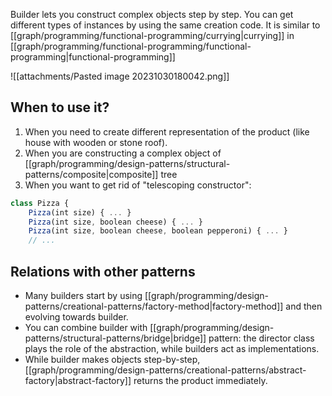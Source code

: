 Builder lets you construct complex objects step by step. You can get different types of instances by using the same creation code. It is similar to [[graph/programming/functional-programming/currying|currying]] in [[graph/programming/functional-programming/functional-programming|functional-programming]]

![[attachments/Pasted image 20231030180042.png]]


## When to use it?
1. When you need to create different representation of the product (like house with wooden or stone roof).
2. When you are constructing a complex object of [[graph/programming/design-patterns/structural-patterns/composite|composite]] tree
3. When you want to get rid of "telescoping constructor":
``` js
class Pizza {
    Pizza(int size) { ... }
    Pizza(int size, boolean cheese) { ... }
    Pizza(int size, boolean cheese, boolean pepperoni) { ... }
    // ...
```

## Relations with other patterns
- Many builders start by using [[graph/programming/design-patterns/creational-patterns/factory-method|factory-method]] and then evolving towards builder.
- You can combine builder with [[graph/programming/design-patterns/structural-patterns/bridge|bridge]] pattern: the director class plays the role of the abstraction, while builders act as implementations.
- While builder makes objects step-by-step, [[graph/programming/design-patterns/creational-patterns/abstract-factory|abstract-factory]] returns the product immediately.
